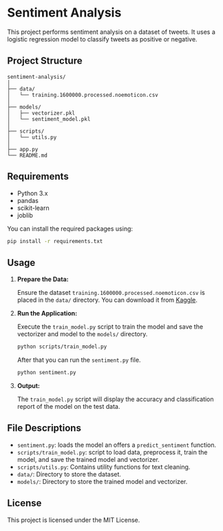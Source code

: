 # Sentiment Analysis

This project performs sentiment analysis on a dataset of tweets. It uses a logistic regression model to classify tweets as positive or negative.

## Project Structure

```
sentiment-analysis/
│
├── data/
│   └── training.1600000.processed.noemoticon.csv
│
├── models/
│   ├── vectorizer.pkl
│   └── sentiment_model.pkl
│
├── scripts/
│   └── utils.py
│
├── app.py
└── README.md
```

## Requirements

- Python 3.x
- pandas
- scikit-learn
- joblib

You can install the required packages using:

```bash
pip install -r requirements.txt
```

## Usage

1. **Prepare the Data:**

   Ensure the dataset `training.1600000.processed.noemoticon.csv` is placed in the `data/` directory. You can download it from [Kaggle](https://www.kaggle.com/api/v1/datasets/download/kazanova/sentiment140).

2. **Run the Application:**

   Execute the `train_model.py` script to train the model and save the vectorizer and model to the `models/` directory.

   ```bash
   python scripts/train_model.py
   ```

   After that you can run the `sentiment.py` file.
      ```bash
   python sentiment.py
   ```

3. **Output:**

   The `train_model.py` script will display the accuracy and classification report of the model on the test data.

## File Descriptions

- `sentiment.py`: loads the model an offers a `predict_sentiment` function.
- `scripts/train_model.py`: script to load data, preprocess it, train the model, and save the trained model and vectorizer.
- `scripts/utils.py`: Contains utility functions for text cleaning.
- `data/`: Directory to store the dataset.
- `models/`: Directory to store the trained model and vectorizer.

## License

This project is licensed under the MIT License.
